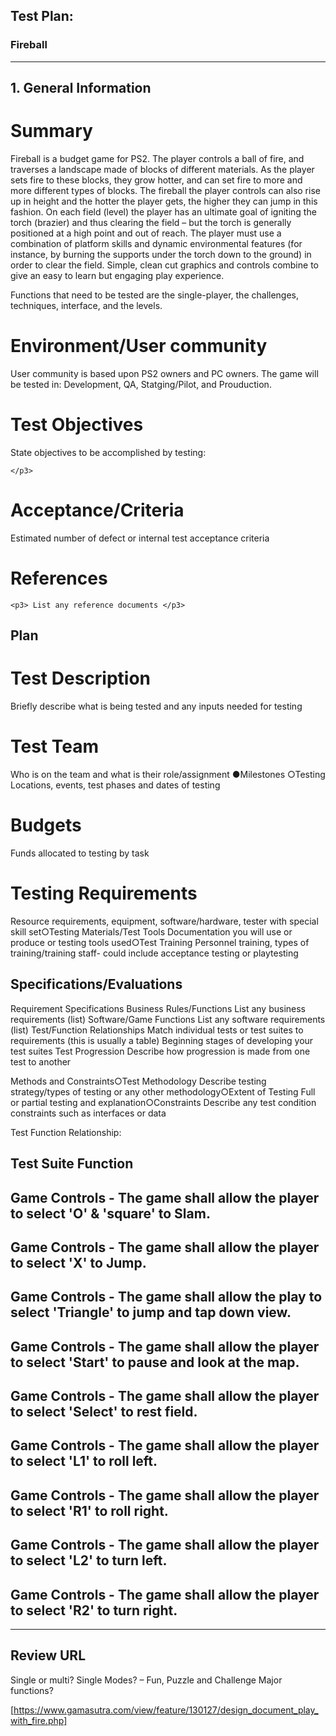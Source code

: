 ## Test Plan:


### Fireball
---
## 1. General Information

  # Summary
  
   <p1>Fireball is a budget game for PS2. The player controls a ball of fire, and traverses a landscape
  made of blocks of different materials. As the player sets fire to these blocks, they grow hotter, and
  can set fire to more and more different types of blocks. The fireball the player controls can also
  rise up in height and the hotter the player gets, the higher they can jump in this fashion.
  On each field (level) the player has an ultimate goal of igniting the torch (brazier) and thus
  clearing the field – but the torch is generally positioned at a high point and out of reach. The
  player must use a combination of platform skills and dynamic environmental features (for
  instance, by burning the supports under the torch down to the ground) in order to clear the field.
  Simple, clean cut graphics and controls combine to give an easy to learn but engaging play
  experience.
  
   Functions that need to be tested are the single-player, the challenges, techniques, interface, and the levels.</p1>
   
   # Environment/User community
   
   <p2>User community is based upon PS2 owners and PC owners. 
   The game will be tested in:
   Development, QA, Statging/Pilot, and Prouduction.</p2>
   
   # Test Objectives
   <p3> State objectives to be accomplished by testing:
       
    </p3>  
   # Acceptance/Criteria
   <p3> Estimated number of defect or internal test acceptance criteria </p3>  
   # References
    <p3> List any reference documents </p3>    
    
  ## Plan
  # Test Description
  Briefly describe what is being tested and any inputs needed for testing
  
  # Test Team
  Who is on the team and what is their role/assignment
  ●Milestones
  ○Testing Locations, events, test phases and dates of testing
  
  # Budgets
  Funds allocated to testing by task
  # Testing Requirements
  Resource requirements, equipment, software/hardware, tester with special skill set○Testing Materials/Test Tools
  Documentation you will use or produce or testing tools used○Test Training
  Personnel training, types of training/training staff- could include acceptance testing or playtesting 

## Specifications/Evaluations
  <p4> </p4>
  Requirement Specifications
  Business Rules/Functions List any business requirements (list)
  Software/Game Functions List any software requirements (list)
  Test/Function Relationships Match individual tests or test suites to requirements (this is usually a table)
  Beginning stages of developing your test suites
  Test Progression Describe how progression is made from one test to another

  Methods and Constraints○Test Methodology
  Describe testing strategy/types of testing or any other methodology○Extent of Testing
  Full or partial testing and explanation○Constraints
  Describe any test condition constraints such as interfaces or data

  Test Function Relationship:
  
  Test Suite  Function
  ---
  Game Controls - The game shall allow the player to select **'O'** & **'square'** to Slam.
  ---
  Game Controls - The game shall allow the player to select **'X'** to Jump.
  ---
  Game Controls - The game shall allow the play to select **'Triangle'** to jump and tap down view.
  ---
  Game Controls - The game shall allow the player to select **'Start'** to pause and look at the map.
  ---
  Game Controls - The game shall allow the player to select **'Select'** to rest field.
  ---
  Game Controls - The game shall allow the player to select **'L1'** to roll left.
  ---
  Game Controls - The game shall allow the player to select **'R1'** to roll right.
  ---
  Game Controls - The game shall allow the player to select **'L2'** to turn left.
  ---
  Game Controls - The game shall allow the player to select **'R2'** to turn right.
  ---
  
___
## Review URL
Single or multi?
  Single
Modes?
– Fun, Puzzle and Challenge
Major functions?

[https://www.gamasutra.com/view/feature/130127/design_document_play_with_fire.php]
